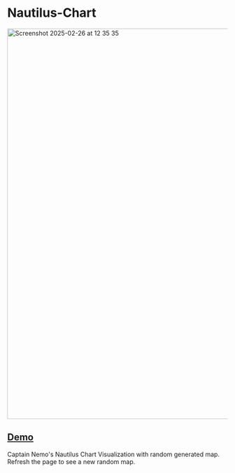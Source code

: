 # Nautilus-Chart

<img width="893" alt="Screenshot 2025-02-26 at 12 35 35" src="https://github.com/user-attachments/assets/517a9f3d-bfef-45ca-a728-70a56181e376" />



## [Demo](https://edisedis777.github.io/Nautilus-Chart/)

Captain Nemo's Nautilus Chart Visualization with random generated map. 
Refresh the page to see a new random map.
